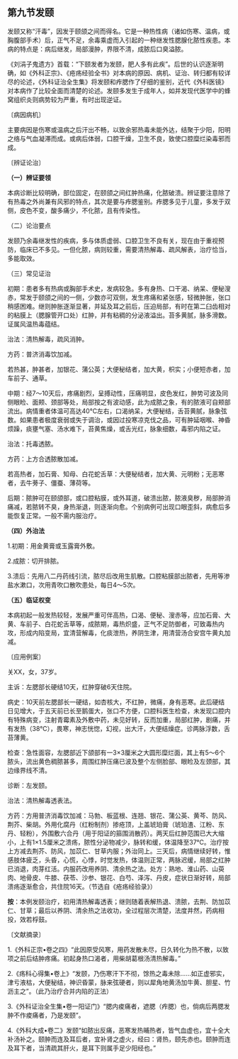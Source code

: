 ## 第九节发颐

发颐又称“汗毒”，因发于颐颌之间而得名。它是一种热性病（诸如伤寒、温病，或胸腹部手术）后，正气不足，余毒乘虚而入引起的一种继发性腮腺化脓性疾患。本病的特点是：病后继发，局部漫肿，界限不清，成脓后口臭溢脓。

《刘涓子鬼遗方》首载：“下颐发者为发颐，肥人多有此疾”。后世的认识逐渐明确，如《外科正宗》、《疮疡经验全书》对本病的原因、病机、证治、转归都有较详尽的论述，《外科证治全生集》将发颐和痄腮作了仔细的鉴别，近代《外科医镜》对本病作了比较全面而清楚的论述。发颐多发生于成年人，如并发现代医学中的蜂窝组织炎则病势较为严重，有时出现逆证。

〔病因病机〕

主要病因是伤寒或温病之后汗出不畅，以致余邪热毒未能外达，结聚于少阳，阳明之络与气血凝滞而成。或病后体弱，口腔干燥，卫生不良，致使口腔糜烂染毒邪而成。

〔辨证论治〕

 **（一）辨证要领**

本病诊断比较明确，部位固定，在颐颌之间红肿热痛，化脓破溃。辨证要注意除了有热毒之外尚兼有风邪的特点，其次是要与痄腮鉴别。痄腮多见于儿童，多发于双侧，皮色不变，酸多痛少，不化脓，且有传染性。

（二）论治要点

发颐乃余毒继发性的疾病，多与体质虚弱、口腔卫生不良有关，现在由于重视预防，临床已不多见。一但化脓，病则较重，需要清热解毒、疏风解表，治疗恰当，多能取效。

（三）常见证治

初期：患者多有热病或胸部手术史，发病较急。多有身热、口干渴、纳呆、便秘溲赤，常发于颐颌之间的一侧，少数亦可双侧，发生疼痛和紧张感，轻微肿胀，张口稍感困难。继则肿胀逐渐显著，并延及耳之前后，压迫局部，有时在第二臼齿相对的粘膜上（腮腺管开口处）红肿，并有粘稠的分泌液溢出。苔多黄腻，脉多滑数。证属风温热毒蕴结。

治法：清热解毒，疏风消肿。

方药：普济消毒饮加减。

若热甚，肿甚者，加银花、蒲公英；大便秘结者，加大黄，枳实；小便短赤者，加车前子、通草。

中期：经7〜10天后，疼痛剧烈，呈搏动性，压痛明显，皮色发红，肿势可波及同侧眼睑、面颊、颈部等处，局部按之有波动感，此为成脓之象，有的脓液可自颊部流出。病情重者体温可高达40℃左右，口渴纳呆，大便秘结，舌苔黄腻，脉象弦数。如果患者极度衰弱或失于调治，或因过投寒凉克伐之品，可有肿延咽喉、神昏烦躁，痰壅气塞、汤水难下，苔黄焦燥，或舌光红，脉象细数，毒邪内陷之证。

治法：托毒透脓。

方药：上方合透脓散加减。

若高热者，加石膏、知母、白花蛇舌草：大便秘结者，加大黄、元明粉；无恶寒者，去牛蒡子、僵蚕、薄荷等。

后期：脓肿可在颐颌部，或口腔粘膜，或外耳道，破溃出脓，脓液臭秽，局部肿消痛减，若脓转不臭，身热渐退，则逐渐向愈。个别病例可出现口眼歪斜，病愈后多能恢复正常。一般不需内服治疗。

 **（四）外治法**

1.初期：用金黄膏或玉露膏外敷。

2.成脓：切开排脓。

3.溃后：先用八二丹药线引流，脓尽后改用生肌散。口腔粘膜部出脓者，先用等渗盐水漱口，次用青吹口散吹患处，每日4〜5次。

 **（五）临证权变**

本病初起一般发热较轻，发展严重可伴高热，口渴、便秘、溲赤等，应加石膏、大黄、车前子、白花蛇舌草等，成脓期，毒热炽盛，正气不足防御者，可致毒热内攻，形成内陷变局，宜清营解毒，化痰泄热，养阴生津，用清营汤合安宫牛黄丸加减。

〔应用例案〕

关XX，女，37岁。

主诉：左腮部长硬结10天，红肿穿破6天住院。

病史：10天前左腮部长一硬结，如杏核大，不红肿，微痛，身有恶寒。此后硬结日见增大，于五天前已长至鹅蛋大，张口不方便，口腔科医生检查，未发现口腔内有特殊病变，注射青霉素及外敷中药，未见好转，反而加重，局部红肿，剧痛，并有发热（38℃），畏寒，神志恍惚，幻视，出大汗，大便结燥症。诊两脉浮数，舌苔薄黄。

检查：急性面容，左腮部近下颌部有一3×3厘米之大圆形糜烂面，其上有5〜6个脓头，流出黄色稠脓甚多，周围红肿压痛已波及整个左侧脸部、眼睑及左颈部，其边缘界线不清。

诊断：左发颐。

治法：清热解毒透表法。

方药：方用普济消毒饮加减：马勃、板蓝根、连翘、银花、蒲公英、黄芩、防风、荆芥、柴胡。外用化腐丹（红粉制剂）掺疮顶，上盖琥珀膏（琥珀渣、江粉、东丹、轻粉），外围敷六合丹（用于阳证的箍围消散药）。两天后红肿范围已大大缩小，上有1×1.5厘米之溃疡，脓性分泌物减少，脉转和缓，体温降至37℃。治疗按上方减去荆芥、防风，加苡仁、甘草内服；外治同上。三天后，病情继续好转，惟感肢体疲乏，头昏，心慌，心悸，时觉发热，体温则正常，两脉迟缓，局部之红肿已消退，肉芽红活。内服药改用养阴、清余热之法。处方：熟地、淮山药、山萸肉、地骨皮、牛膝、茯苓、沙参、银花、白芍、泽泻、丹皮，症状日渐好转，局部溃疡逐渐愈合，共住院16天。（节选自《疮疡经验录》）

**按**：本例发颐治疗，初用清热解毒透表；继则随着表解热退、溃脓，去荆、防加苡仁、甘草；最后以养阴、清余热之法收功，全过程层次清楚，法度井然，药病相投，效若桴鼓。

〔文献摘录〕

1.《外科正宗•卷之四》“此因原受风寒，用药发散未尽，日久转化为热不散，以致项之前后结肿疼痛。初起身热口渴者，用柴胡葛根汤清热解毒。”

2.《疡科心得集•卷上》“发颐，乃伤寒汗下不彻，馀热之毒未除……如正虚邪实，津亏液枯，大便秘结，神识昏蒙，脉来弦硬者，则以犀角地黄汤加牛黄、胆星、竹沥主之”。（此乃治疗合并内陷的正法）

3.《外科证治全生集•卷一阳证门》“腮内痠痛者，遮腮（痄腮）也，倘病后两腮发肿不作痠痛者，乃是发颐”。

4.《外科大成•卷二》发颐“如脓出反痛，恶寒发热晡热者，皆气血虚也，宜十全大补汤补之。颐肿而连及耳后者，宜补肾之虚火，经曰：肾热，颐先赤也。颐肿而连及耳下者，当清疏其肝火，是耳下则属手足少阳经也。”